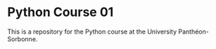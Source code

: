 # Python Course 01

This is a repository for the Python course at the University Panthéon-Sorbonne.
